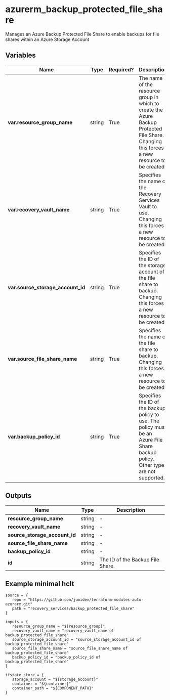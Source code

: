 # azurerm_backup_protected_file_share

Manages an Azure Backup Protected File Share to enable backups for file shares within an Azure Storage Account

## Variables

| Name | Type | Required? |  Description |
| ---- | ---- | --------- |  ----------- |
| **var.resource_group_name** | string | True | The name of the resource group in which to create the Azure Backup Protected File Share. Changing this forces a new resource to be created. | 
| **var.recovery_vault_name** | string | True | Specifies the name of the Recovery Services Vault to use. Changing this forces a new resource to be created. | 
| **var.source_storage_account_id** | string | True | Specifies the ID of the storage account of the file share to backup. Changing this forces a new resource to be created. | 
| **var.source_file_share_name** | string | True | Specifies the name of the file share to backup. Changing this forces a new resource to be created. | 
| **var.backup_policy_id** | string | True | Specifies the ID of the backup policy to use. The policy must be an Azure File Share backup policy. Other types are not supported. | 



## Outputs

| Name | Type | Description |
| ---- | ---- | --------- | 
| **resource_group_name** | string  | - | 
| **recovery_vault_name** | string  | - | 
| **source_storage_account_id** | string  | - | 
| **source_file_share_name** | string  | - | 
| **backup_policy_id** | string  | - | 
| **id** | string  | The ID of the Backup File Share. | 

## Example minimal hclt

```hcl
source = {
   repo = "https://github.com/jumidev/terraform-modules-auto-azurerm.git" 
   path = "recovery_services/backup_protected_file_share" 
}

inputs = {
   resource_group_name = "${resource_group}" 
   recovery_vault_name = "recovery_vault_name of backup_protected_file_share" 
   source_storage_account_id = "source_storage_account_id of backup_protected_file_share" 
   source_file_share_name = "source_file_share_name of backup_protected_file_share" 
   backup_policy_id = "backup_policy_id of backup_protected_file_share" 
}

tfstate_store = {
   storage_account = "${storage_account}" 
   container = "${container}" 
   container_path = "${COMPONENT_PATH}" 
}


```
